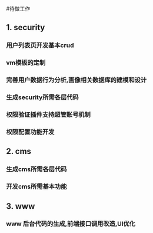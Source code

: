 #待做工作
## 1. security
### 用户列表页开发基本crud
### vm模板的定制
### 完善用户数据行为分析,画像相关数据库的建模和设计
### 生成security所需各层代码
### 权限验证插件支持超管账号机制
### 权限配置功能开发
## 2. cms
### 生成cms所需各层代码
### 开发cms所需基本功能
## 3. www
### www 后台代码的生成,前端接口调用改造,UI优化